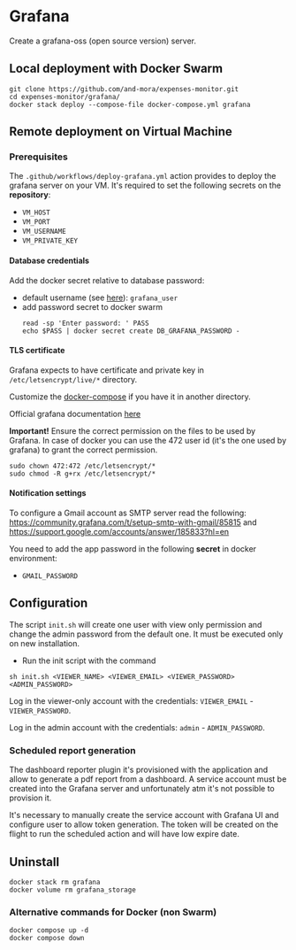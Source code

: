 # Grafana
Create a grafana-oss (open source version) server.

## Local deployment with Docker Swarm
```
git clone https://github.com/and-mora/expenses-monitor.git
cd expenses-monitor/grafana/
docker stack deploy --compose-file docker-compose.yml grafana
```

## Remote deployment on Virtual Machine
### Prerequisites

The `.github/workflows/deploy-grafana.yml` action provides to deploy the grafana server on your VM.
It's required to set the following secrets on the **repository**:
- `VM_HOST`
- `VM_PORT`
- `VM_USERNAME`
- `VM_PRIVATE_KEY`

#### Database credentials
Add the docker secret relative to database password:

- default username (see [here](https://github.com/and-mora/expenses-monitor/blob/ad0cbe5ec477d3ba24bc06722fe659d0a32b47e2/database/init-system-users.sql#L24)): `grafana_user`
- add password secret to docker swarm
    ```
    read -sp 'Enter password: ' PASS
    echo $PASS | docker secret create DB_GRAFANA_PASSWORD -
    ```

#### TLS certificate
Grafana expects to have certificate and private key in `/etc/letsencrypt/live/*` directory. 

Customize the [docker-compose](docker-compose.yml) if you have it in another directory.

Official grafana documentation [here](https://grafana.com/docs/grafana/latest/setup-grafana/set-up-https/)

**Important!** Ensure the correct permission on the files to be used by Grafana. In case of docker you can use the 472 user id (it's the one used by grafana) to grant the correct permission.
```
sudo chown 472:472 /etc/letsencrypt/*
sudo chmod -R g+rx /etc/letsencrypt/*
```

#### Notification settings

To configure a Gmail account as SMTP server read the following: https://community.grafana.com/t/setup-smtp-with-gmail/85815 and https://support.google.com/accounts/answer/185833?hl=en

You need to add the app password in the following **secret** in docker environment:
- `GMAIL_PASSWORD`

## Configuration
The script `init.sh` will create one user with view only permission and change the admin password from the default one. 
It must be executed only on new installation.

- Run the init script with the command 
```
sh init.sh <VIEWER_NAME> <VIEWER_EMAIL> <VIEWER_PASSWORD> <ADMIN_PASSWORD>
```

Log in the viewer-only account with the credentials: `VIEWER_EMAIL` - `VIEWER_PASSWORD`.

Log in the admin account with the credentials: `admin` - `ADMIN_PASSWORD`.

### Scheduled report generation
The dashboard reporter plugin it's provisioned with the application and allow to generate a pdf report from a dashboard.
A service account must be created into the Grafana server and unfortunately atm it's not possible to provision it.

It's necessary to manually create the service account with Grafana UI and configure user to allow token generation.
The token will be created on the flight to run the scheduled action and will have low expire date.

## Uninstall
```
docker stack rm grafana
docker volume rm grafana_storage
```

### Alternative commands for Docker (non Swarm)
```
docker compose up -d
docker compose down
```